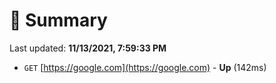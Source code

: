 # 📖 Summary
Last updated: **11/13/2021, 7:59:33 PM**

- `GET` [https://google.com](https://google.com) - **Up** (142ms)
